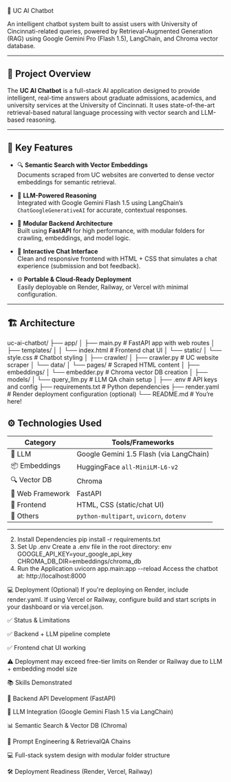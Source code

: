  🧠 UC AI Chatbot

An intelligent chatbot system built to assist users with University of Cincinnati-related queries, powered by Retrieval-Augmented Generation (RAG) using Google Gemini Pro (Flash 1.5), LangChain, and Chroma vector database.

---

## 📌 Project Overview

The **UC AI Chatbot** is a full-stack AI application designed to provide intelligent, real-time answers about graduate admissions, academics, and university services at the University of Cincinnati. It uses state-of-the-art retrieval-based natural language processing with vector search and LLM-based reasoning.

---

## 🚀 Key Features

- 🔍 **Semantic Search with Vector Embeddings**  
  Documents scraped from UC websites are converted to dense vector embeddings for semantic retrieval.

- 🤖 **LLM-Powered Reasoning**  
  Integrated with Google Gemini Flash 1.5 using LangChain’s `ChatGoogleGenerativeAI` for accurate, contextual responses.

- 🧱 **Modular Backend Architecture**  
  Built using **FastAPI** for high performance, with modular folders for crawling, embeddings, and model logic.

- 💬 **Interactive Chat Interface**  
  Clean and responsive frontend with HTML + CSS that simulates a chat experience (submission and bot feedback).

- 🌐 **Portable & Cloud-Ready Deployment**  
  Easily deployable on Render, Railway, or Vercel with minimal configuration.

---

## 🏗️ Architecture
uc-ai-chatbot/
├── app/
│   ├── main.py               # FastAPI app with web routes
│   ├── templates/
│   │   └── index.html        # Frontend chat UI
│   └── static/
│       └── style.css         # Chatbot styling
│
├── crawler/
│   ├── crawler.py            # UC website scraper
│   └── data/
│       └── pages/            # Scraped HTML content
│
├── embeddings/
│   └── embedder.py           # Chroma vector DB creation
│
├── models/
│   └── query_llm.py          # LLM QA chain setup
│
├── .env                      # API keys and config
├── requirements.txt          # Python dependencies
├── render.yaml               # Render deployment configuration (optional)
└── README.md                 # You’re here!

## ⚙️ Technologies Used

| Category       | Tools/Frameworks                          |
|----------------|-------------------------------------------|
| 🧠 LLM          | Google Gemini 1.5 Flash (via LangChain)   |
| 📦 Embeddings  | HuggingFace `all-MiniLM-L6-v2`            |
| 🔍 Vector DB    | Chroma                                    |
| 🚀 Web Framework | FastAPI                                   |
| 🎨 Frontend     | HTML, CSS (static/chat UI)                |
| 🧪 Others       | `python-multipart`, `uvicorn`, `dotenv`  |

---
2. Install Dependencies
pip install -r requirements.txt
3. Set Up .env
Create a .env file in the root directory:
env
GOOGLE_API_KEY=your_google_api_key
CHROMA_DB_DIR=embeddings/chroma_db
4. Run the Application
uvicorn app.main:app --reload
Access the chatbot at: http://localhost:8000

💻 Deployment (Optional)
If you're deploying on Render, include render.yaml.
If using Vercel or Railway, configure build and start scripts in your dashboard or via vercel.json.
 
✅ Status & Limitations

✅ Backend + LLM pipeline complete

✅ Frontend chat UI working

⚠️ Deployment may exceed free-tier limits on Render or Railway due to LLM + embedding model size

📚 Skills Demonstrated

🔧 Backend API Development (FastAPI)

🤖 LLM Integration (Google Gemini Flash 1.5 via LangChain)

📊 Semantic Search & Vector DB (Chroma)

🧠 Prompt Engineering & RetrievalQA Chains

💻 Full-stack system design with modular folder structure

🛠️ Deployment Readiness (Render, Vercel, Railway)
